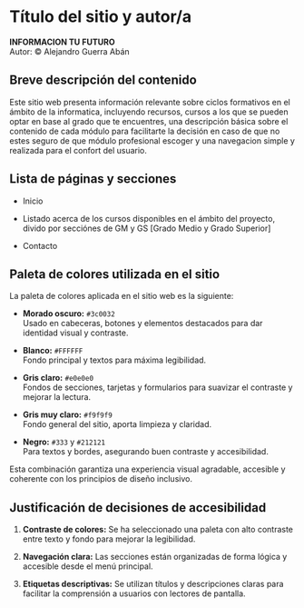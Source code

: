 # Título del sitio y autor/a

**INFORMACION TU FUTURO**  
Autor: © Alejandro Guerra Abán

## Breve descripción del contenido

Este sitio web presenta información relevante sobre ciclos formativos en el ámbito de la informatica, incluyendo recursos, cursos a los que se pueden optar en base al grado que te encuentres, una descripción básica sobre el contenido de cada módulo para facilitarte la decisión en caso de que no estes seguro de que módulo profesional escoger y una navegacion simple y realizada para el confort del usuario.

## Lista de páginas y secciones

- Inicio

- Listado acerca de los cursos disponibles en el ámbito del proyecto, divido por secciónes de GM y GS [Grado Medio y Grado Superior]

- Contacto

## Paleta de colores utilizada en el sitio

La paleta de colores aplicada en el sitio web es la siguiente:

- **Morado oscuro:** `#3c0032`  
    Usado en cabeceras, botones y elementos destacados para dar identidad visual y contraste.

- **Blanco:** `#FFFFFF`  
    Fondo principal y textos para máxima legibilidad.

- **Gris claro:** `#e0e0e0`  
    Fondos de secciones, tarjetas y formularios para suavizar el contraste y mejorar la lectura.

- **Gris muy claro:** `#f9f9f9`  
    Fondo general del sitio, aporta limpieza y claridad.

- **Negro:** `#333` y `#212121`  
    Para textos y bordes, asegurando buen contraste y accesibilidad.

Esta combinación garantiza una experiencia visual agradable, accesible y coherente con los principios de diseño inclusivo.

## Justificación de decisiones de accesibilidad

1. **Contraste de colores:** Se ha seleccionado una paleta con alto contraste entre texto y fondo para mejorar la legibilidad.

2. **Navegación clara:** Las secciones están organizadas de forma lógica y accesible desde el menú principal.

3. **Etiquetas descriptivas:** Se utilizan títulos y descripciones claras para facilitar la comprensión a usuarios con lectores de pantalla.